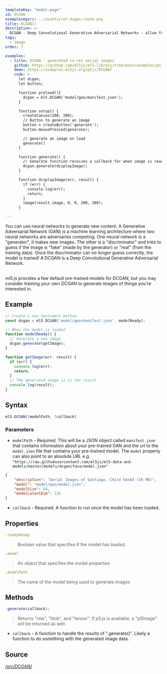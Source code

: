 ```yaml
---
templateKey: "model-page"
id: DCGAN
exampleimgsrc: ../assets/ref-dcgan-round.png
title: DCGAN()
description: >- 
  DCGAN - Deep Convolutional Generative Adversarial Networks - allow for the creation of generative images
tags:
  - image
order: 7

examples:
  - title: DCGAN - generated lo-res aerial images
    github: https://github.com/ml5js/ml5-library/tree/main/examples/p5js/DCGAN
    demo: https://examples.ml5js.org/p5js/DCGAN/
    code: >-
      let dcgan;
      let button;

      function preload(){
        dcgan = ml5.DCGAN('model/geo/manifest.json');
      }

      function setup() {
        createCanvas(200, 200);
        // Button to generate an image
        button = createButton('generate');
        button.mousePressed(generate);

        // generate an image on load
        generate()
      }

      function generate() {
        // Generate function receives a callback for when image is ready
        dcgan.generate(displayImage);
      }

      function displayImage(err, result) {
        if (err) {
          console.log(err);
          return;
        }
        image(result.image, 0, 0, 200, 200);
      }

---
```


You can use neural networks to generate new content. A Generative Adversarial Network (GAN) is a machine learning architecture where two neural networks are adversaries competing. One neural network is a "generator", it makes new images. The other is a "discriminator" and tries to guess if the image is "fake" (made by the generator) or "real" (from the training data). Once the discriminator can no longer guess correctly, the model is trained! A DCGAN is a Deep Convolutional Generative Adversarial Network.

<br/>
ml5.js provides a few default pre-trained models for DCGAN, but you may consider training your own DCGAN to generate images of things you're interested in. 

## Example

```javascript
// Create a new Sentiment method
const dcgan = ml5.DCGAN('model/geo/manifest.json', modelReady);

// When the model is loaded
function modelReady() {
  // Generate a new image
  dcgan.generate(gotImage);
}

function gotImage(err, result) {
  if (err) {
    console.log(err);
    return;
  }
  // The generated image is in the result
  console.log(result);
}
```


## Syntax

```javascript
ml5.DCGAN(?modelPath, ?callback)
```

### Parameters

- `modelPath` - Required. This will be a JSON object called `manifest.json` that contains information about your pre-trained GAN and the url to the `model.json` file that contains your pre-trained model. The `model` property can also point to an absolute URL e.g. `"https://raw.githubusercontent.com/ml5js/ml5-data-and-models/master/models/dcgan/face/model.json"`

```json
{
    "description": "Aerial Images of Santiago, Chile 64x64 (16 MB)",
    "model": "model/geo/model.json",
    "modelSize": 64,
    "modelLatentDim": 128
}
```

- `callback` - Required. A function to run once the model has been loaded.


## Properties

```javascript
.readyReady
```

> Boolean value that specifies if the model has loaded.

```javascript
.model
```

> An object that specifies the model properties

```javascript
.modelPath
```

> The name of the model being used to generate images


## Methods

```javascript
.generate(callback);
```

> Returns "raw", "blob", and "tensor". If p5.js is available, a "p5Image" will be returned as well. 

- `callback` - A function to handle the results of ".generate()". Likely a function to do something with the generated image data.


## Source

[/src/DCGAN/](https://github.com/ml5js/ml5-library/tree/main/src/DCGAN)